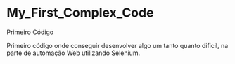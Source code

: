 # My_First_Complex_Code
Primeiro Código 

Primeiro código onde conseguir desenvolver algo um tanto
quanto dificil, na parte de automação Web utilizando Selenium.
